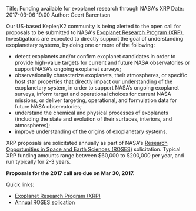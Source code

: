 Title: Funding available for exoplanet research through NASA's XRP
Date: 2017-03-06 19:00
Author: Geert Barentsen

Our US-based Kepler/K2 community is being alerted to the open call
for proposals to be submitted to NASA's
[Exoplanet Research Program (XRP)](https://nspires.nasaprs.com/external/solicitations/summary.do?method=init&solId=%7B43CC37DF-3D91-E61A-2E57-63949390CE2C%7D&path=open).
Investigations are expected to directly support the goal
of understanding exoplanetary systems, by doing one or more of the following:

* detect exoplanets and/or confirm exoplanet candidates
in order to provide high-value targets
for current and future NASA observatories
or support NASA’s ongoing exoplanet surveys;
* observationally characterize exoplanets, their atmospheres,
or specific host star properties that directly impact our understanding
of the exoplanetary system, in order to support
NASA’s ongoing exoplanet surveys, inform target and operational choices
for current NASA missions, or deliver targeting, operational,
and formulation data for future NASA observatories;
* understand the chemical and physical processes of exoplanets
(including the state and evolution of their surfaces, interiors,
and atmospheres);
* improve understanding of the origins of exoplanetary systems. 

XRP proposals are solicitated annually as part of NASA's
[Research Opportunities in Space and Earth Sciences (ROSES)](https://nspires.nasaprs.com/external/solicitations/summary.do?method=init&solId={E757EF32-60E6-76AE-A276-21A1F8BA96BB}&path=open)
solicitation.
Typical XRP funding amounts range between $60,000 to $200,000 per year,
and run typically for 2-3 years.

**Proposals for the 2017 call are due on Mar 30, 2017.**

Quick links:

* [Exoplanet Research Program (XRP)](https://nspires.nasaprs.com/external/solicitations/summary.do?method=init&solId=%7B43CC37DF-3D91-E61A-2E57-63949390CE2C%7D&path=open)
* [Annual ROSES solication](https://nspires.nasaprs.com/external/solicitations/summary.do?method=init&solId={E757EF32-60E6-76AE-A276-21A1F8BA96BB}&path=open)